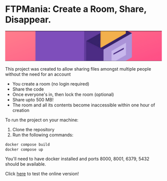 # FTPMania: Create a Room, Share, Disappear.
![image](frontend/static/images/banner.png)

This project was created to allow sharing files amongst multiple people without the need for an account
- You create a room (no login required)
- Share the code
- Once everyone's in, then lock the room (optional)
- Share upto 500 MB!
- The room and all its contents become inaccessible within one hour of creation

To run the project on your machine:

1. Clone the repository
2. Run the following commands:
```
docker compose build
docker compose up
```
You'll need to have docker installed and ports 8000, 8001, 6379, 5432 should be available.

Click [here](https://ftpmania.anuraag.tech) to test the online version!
